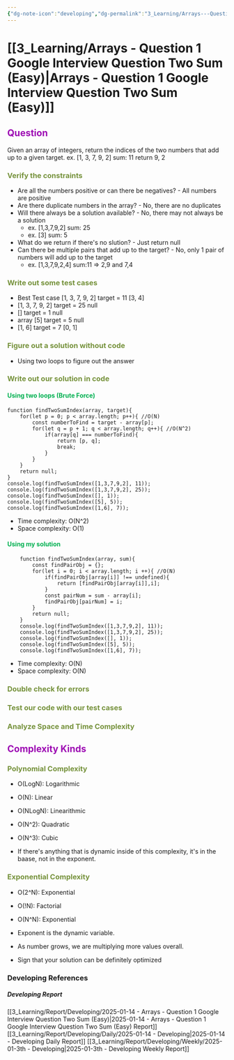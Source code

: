 ```yaml
---
{"dg-note-icon":"developing","dg-permalink":"3_Learning/Arrays---Question-1-Google-Interview-Question-Two-Sum-(Easy)","created-date":"2025-01-14 10:30:29 am","date":"2025-01-14","type":"developing","tags":["developing"],"aliases":null,"title":"Arrays - Question 1 Google Interview Question Two Sum (Easy)","courseName":"Master the Coding Interview Big Tech (FAANG) Interviews","dg-publish":true,"permalink":"/3_Learning/Arrays---Question-1-Google-Interview-Question-Two-Sum-(Easy)/","dgPassFrontmatter":true,"noteIcon":"developing"}
---
```



# [[3_Learning/Arrays - Question 1 Google Interview Question Two Sum (Easy)\|Arrays - Question 1 Google Interview Question Two Sum (Easy)]]
## <font color="#9d0ab3">Question</font>
Given an array of integers, return the indices of the two numbers that add up to a given target.
ex. [1, 3, 7, 9, 2]  sum: 11 return 9, 2

### <font color="#76923c">Verify the constraints</font>
- Are all the numbers positive or can there be negatives? - All numbers are positive
- Are there duplicate numbers in the array? - No, there are no duplicates
- Will there always be a solution available? - No, there may not always be a solution 
	- ex. [1,3,7,9,2] sum: 25
	- ex. [3] sum: 5
- What do we return if there's no slution? - Just return null
- Can there be multiple pairs that add up to the target? - No, only 1 pair of numbers will add up to the target
	- ex. [1,3,7,9,2,4] sum:11 => 2,9 and 7,4

### <font color="#76923c">Write out some test cases</font>
- Best Test case [1, 3, 7, 9, 2] target = 11 [3, 4]
- [1, 3, 7, 9, 2] target = 25 null
- [] target = 1 null
- array [5] target = 5 null
- [1, 6] target = 7 [0, 1]

### <font color="#76923c">Figure out a solution without code</font>
- Using two loops to figure out the answer 

### <font color="#76923c">Write out our solution in code</font>
#### <font color="#00b050">Using two loops (Brute Force)</font>
```run-js
function findTwoSumIndex(array, target){
	for(let p = 0; p < array.length; p++){ //O(N)
		const numberToFind = target - array[p]; 
		for(let q = p + 1; q < array.length; q++){ //O(N^2)
			if(array[q] === numberToFind){
				return [p, q];
				break;
			}
		}
	}
	return null;
}
console.log(findTwoSumIndex([1,3,7,9,2], 11));
console.log(findTwoSumIndex([1,3,7,9,2], 25));
console.log(findTwoSumIndex([], 1));
console.log(findTwoSumIndex([5], 5));
console.log(findTwoSumIndex([1,6], 7));
```

- Time complexity: O(N^2)
- Space complexity: O(1)
#### <font color="#00b050">Using my solution</font>
```run-js
	function findTwoSumIndex(array, sum){
		const findPairObj = {};
		for(let i = 0; i < array.length; i ++){ //O(N)
			if(findPairObj[array[i]] !== undefined){
				return [findPairObj[array[i]],i];
			}
			const pairNum = sum - array[i];
			findPairObj[pairNum] = i;
		}
		return null;
	}
	console.log(findTwoSumIndex([1,3,7,9,2], 11));
	console.log(findTwoSumIndex([1,3,7,9,2], 25));
	console.log(findTwoSumIndex([], 1));
	console.log(findTwoSumIndex([5], 5));
	console.log(findTwoSumIndex([1,6], 7));
```
- Time complexity: O(N)
- Space complexity: O(N)
### <font color="#76923c">Double check for errors</font>
### <font color="#76923c">Test our code with our test cases</font>
### <font color="#76923c">Analyze Space and Time Complexity</font>

## <font color="#9d0ab3">Complexity Kinds</font>
### <font color="#76923c">Polynomial Complexity</font>
- O(LogN): Logarithmic
- O(N): Linear
- O(NLogN): Linearithmic
- O(N^2): Quadratic
- O(N^3): Cubic

- If there's anything that is dynamic inside of this complexity, it's in the baase, not in the exponent.

### <font color="#76923c">Exponential Complexity</font>
- O(2^N): Exponential
- O(!N): Factorial
- O(N^N): Exponential

- Exponent is the dynamic variable.
- As number grows, we are multiplying more values overall.
- Sign that your solution can be definitely optimized









### Developing References
##### Developing Report
[[3_Learning/Report/Developing/2025-01-14 - Arrays - Question 1 Google Interview Question Two Sum (Easy)\|2025-01-14 - Arrays - Question 1 Google Interview Question Two Sum (Easy) Report]]
[[3_Learning/Report/Developing/Daily/2025-01-14 - Developing\|2025-01-14 - Developing Daily Report]]
[[3_Learning/Report/Developing/Weekly/2025-01-3th - Developing\|2025-01-3th - Developing Weekly Report]]





